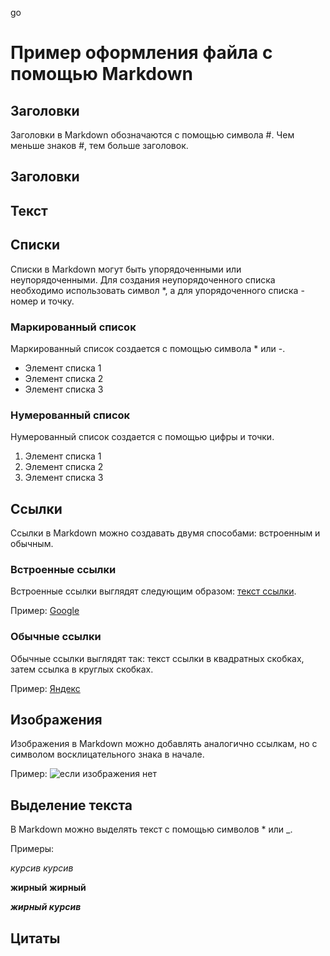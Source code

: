 go

# Пример оформления файла с помощью Markdown

## Заголовки

Заголовки в Markdown обозначаются с помощью символа #. Чем меньше знаков #, тем больше заголовок.

## Заголовки

## Текст

## Списки

Списки в Markdown могут быть упорядоченными или неупорядоченными. Для создания неупорядоченного списка необходимо использовать символ *, а для упорядоченного списка - номер и точку.

### Маркированный список

Маркированный список создается с помощью символа * или -.

* Элемент списка 1
* Элемент списка 2
* Элемент списка 3

### Нумерованный список

Нумерованный список создается с помощью цифры и точки.

1. Элемент списка 1
2. Элемент списка 2
3. Элемент списка 3

## Ссылки

Ссылки в Markdown можно создавать двумя способами: встроенным и обычным.

### Встроенные ссылки

Встроенные ссылки выглядят следующим образом: [текст ссылки](ссылка).

Пример: [Google](https://www.google.com)
### Обычные ссылки

Обычные ссылки выглядят так: текст ссылки в квадратных скобках, затем ссылка в круглых скобках.

Пример: [Яндекс](https://yandex.ru)

## Изображения

Изображения в Markdown можно добавлять аналогично ссылкам, но с символом восклицательного знака в начале.

Пример: ![если изображения нет](https://www.1zoom.ru/big2/48/124040-frederika.jpg)

## Выделение текста

В Markdown можно выделять текст с помощью символов * или _.

Примеры:

*курсив*
_курсив_

**жирный**
__жирный__

_**жирный курсив**_

## Цитаты